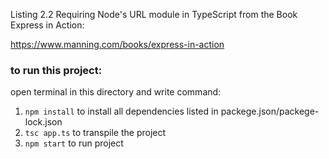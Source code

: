 Listing 2.2 Requiring Node's URL module in TypeScript from the Book Express in Action:

https://www.manning.com/books/express-in-action


### to run this project:

open terminal in this directory and write command:
1) `npm install` to install all dependencies listed in packege.json/packege-lock.json
2) `tsc app.ts` to transpile the project
3) `npm start` to run project
